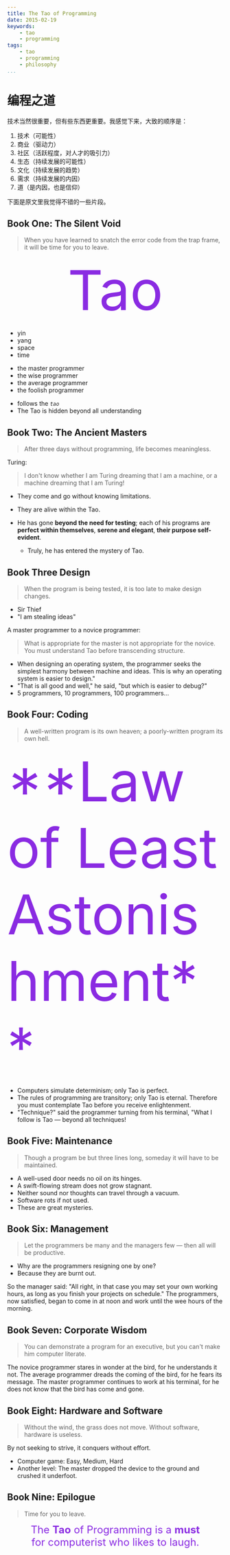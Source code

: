 ```yaml
---
title: The Tao of Programming
date: 2015-02-19
keywords:
    - tao
    - programming
tags:
    - tao
    - programming
    - philosophy
...
```


编程之道
========

技术当然很重要，但有些东西更重要。我感觉下来，大致的顺序是：

1.  技术（可能性）
2.  商业（驱动力）
3.  社区（活跃程度，对人才的吸引力）
4.  生态（持续发展的可能性）
5.  文化（持续发展的趋势）
6.  需求（持续发展的内因）
7.  道（是内因，也是信仰）

下面是原文里我觉得不错的一些片段。

Book One: The Silent Void
-------------------------

>   When you have learned to snatch the error code from the trap frame, it will
>   be time for you to leave.

<div style="font-size:128px;color:blueviolet;text-align:center">Tao</div>

-   yin
-   yang
-   space
-   time

<!--...-->

-   the master programmer
-   the wise programmer
-   the average programmer
-   the foolish programmer

<!--...-->

-   follows the *`tao`*
-   The Tao is hidden beyond all understanding

Book Two: The Ancient Masters
-----------------------------

>   After three days without programming, life becomes meaningless.

Turing:

>   I don't know whether I am Turing dreaming that I am a machine, or a machine
>   dreaming that I am Turing!

<!--...-->

-   They come and go without knowing limitations.
-   They are alive within the Tao.
-   He has gone **beyond the need for testing**; each of his programs are
    **perfect within themselves**, **serene and elegant**, **their purpose self-evident**.

    -   Truly, he has entered the mystery of Tao.

Book Three Design
-----------------

>   When the program is being tested, it is too late to make design changes.

-   Sir Thief
-   "I am stealing ideas"

A master programmer to a novice programmer:

>   What is appropriate for the master is not appropriate for the novice. You
>   must understand Tao before transcending structure.

-   When designing an operating system, the programmer seeks the simplest
    harmony between machine and ideas. This is why an operating system is
    easier to design."
-   "That is all good and well," he said, "but which is easier to debug?"
-   5 programmers, 10 programmers, 100 programmers...


Book Four: Coding
-----------------

> A well-written program is its own heaven; a poorly-written program its own hell.

<div style="color:blueviolet;font-size:128">**Law of Least Astonishment**</div>

-   Computers simulate determinism; only Tao is perfect.
-   The rules of programming are transitory; only Tao is eternal. Therefore you
    must contemplate Tao before you receive enlightenment.
-   "Technique?" said the programmer turning from his terminal, "What I follow
    is Tao — beyond all techniques!

Book Five: Maintenance
----------------------

> Though a program be but three lines long, someday it will have to be maintained.

-   A well-used door needs no oil on its hinges.
-   A swift-flowing stream does not grow stagnant.
-   Neither sound nor thoughts can travel through a vacuum.
-   Software rots if not used.
-   These are great mysteries.

Book Six: Management
--------------------

> Let the programmers be many and the managers few — then all will be productive.

-   Why are the programmers resigning one by one?
-   Because they are burnt out.

So the manager said: "All right, in that case you may set your own working
hours, as long as you finish your projects on schedule." The programmers, now
satisfied, began to come in at noon and work until the wee hours of the
morning.

Book Seven: Corporate Wisdom
----------------------------

>   You can demonstrate a program for an executive, but you can't make him
>   computer literate.

The novice programmer stares in wonder at the bird, for he understands it not.
The average programmer dreads the coming of the bird, for he fears its message.
The master programmer continues to work at his terminal, for he does not know
that the bird has come and gone.

Book Eight: Hardware and Software
---------------------------------

>   Without the wind, the grass does not move. Without software, hardware is useless.

By not seeking to strive, it conquers without effort.

-   Computer game: Easy, Medium, Hard
-   Another level: The master dropped the device to the ground and crushed it underfoot.

Book Nine: Epilogue
-------------------

>   Time for you to leave.

<div style="text-align:center;color:blueviolet;font-size:24px;">The <b>Tao</b>
of Programming is a <b>must</b> <br> for computerist who likes to laugh.</div>
